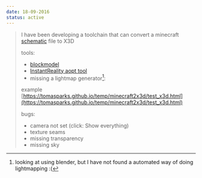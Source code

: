 ```yaml
---
date: 18-09-2016
status: active
---
```

> I have been developing a toolchain that can convert a minecraft [schematic](http://minecraft.gamepedia.com/Schematic_file_format) file to X3D
> 
> tools:
> 
> * [blockmodel](https://github.com/paulharter/blockmodel)
> * [InstantReality aopt tool](http://www.instantreality.org/downloads/)
> * missing a lightmap generator[^1]:
> 
> example [https://tomasparks.github.io/temp/minecraft2x3d/test_x3d.html](https://tomasparks.github.io/temp/minecraft2x3d/test_x3d.html)
> 
> bugs:
> * camera not set (click: Show everything)
> * texture seams
> * missing transparency
> * missing sky
> 
>[^1]: looking at using blender, but I have not found a automated way of doing lightmapping :(
